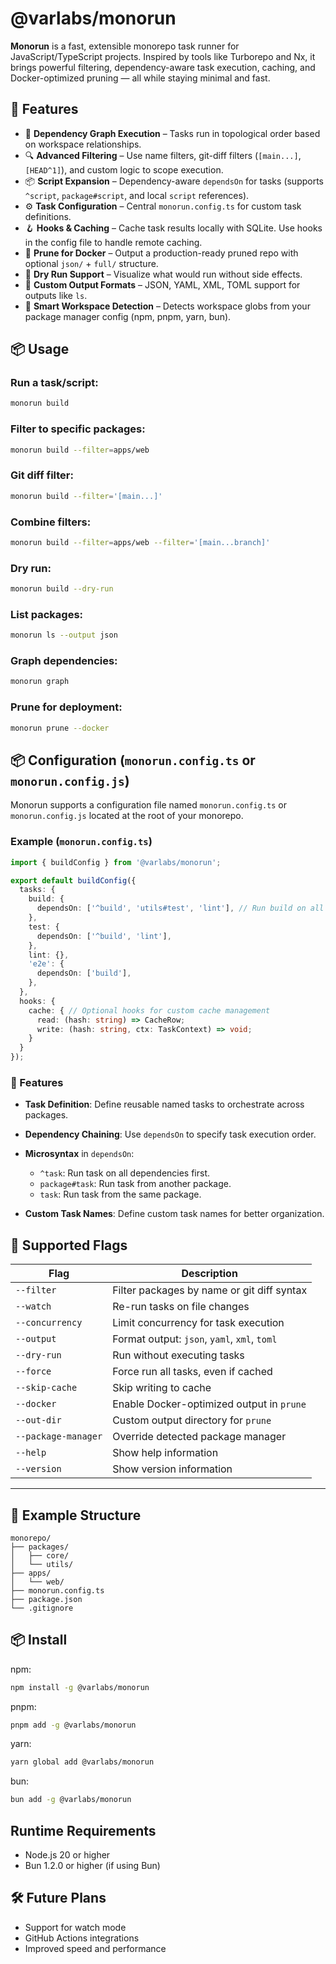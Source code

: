 # @varlabs/monorun

**Monorun** is a fast, extensible monorepo task runner for JavaScript/TypeScript projects. Inspired by tools like Turborepo and Nx, it brings powerful filtering, dependency-aware task execution, caching, and Docker-optimized pruning — all while staying minimal and fast.

## 🚀 Features

- 🧠 **Dependency Graph Execution** – Tasks run in topological order based on workspace relationships.
- 🔍 **Advanced Filtering** – Use name filters, git-diff filters (`[main...]`, `[HEAD^1]`), and custom logic to scope execution.
- 📦 **Script Expansion** – Dependency-aware `dependsOn` for tasks (supports `^script`, `package#script`, and local `script` references).
- ⚙️ **Task Configuration** – Central `monorun.config.ts` for custom task definitions.
- 🪝 **Hooks & Caching** – Cache task results locally with SQLite. Use hooks in the config file to handle remote caching.
- 🐳 **Prune for Docker** – Output a production-ready pruned repo with optional `json/` + `full/` structure.
- 🧪 **Dry Run Support** – Visualize what would run without side effects.
- 🧩 **Custom Output Formats** – JSON, YAML, XML, TOML support for outputs like `ls`.
- 📁 **Smart Workspace Detection** – Detects workspace globs from your package manager config (npm, pnpm, yarn, bun).

## 📦 Usage

### Run a task/script:
```bash
monorun build
```

### Filter to specific packages:
```bash
monorun build --filter=apps/web
```

### Git diff filter:
```bash
monorun build --filter='[main...]'
```

### Combine filters:
```bash
monorun build --filter=apps/web --filter='[main...branch]'
```

### Dry run:
```bash
monorun build --dry-run
```

### List packages:
```bash
monorun ls --output json
```

### Graph dependencies:
```bash
monorun graph
```

### Prune for deployment:
```bash
monorun prune --docker
```

## 📦 Configuration (`monorun.config.ts` or `monorun.config.js`)

Monorun supports a configuration file named `monorun.config.ts` or `monorun.config.js` located at the root of your monorepo.

### Example (`monorun.config.ts`)

```ts
import { buildConfig } from '@varlabs/monorun';

export default buildConfig({
  tasks: {
    build: {
      dependsOn: ['^build', 'utils#test', 'lint'], // Run build on all dependencies first, test from utils package, and lint current package
    },
    test: {
      dependsOn: ['^build', 'lint'],
    },
    lint: {},
    'e2e': {
      dependsOn: ['build'],
    },
  },
  hooks: {
    cache: { // Optional hooks for custom cache management
      read: (hash: string) => CacheRow;
      write: (hash: string, ctx: TaskContext) => void;
    }
  }
});
```

### 🔧 Features

* **Task Definition**: Define reusable named tasks to orchestrate across packages.
* **Dependency Chaining**: Use `dependsOn` to specify task execution order.
* **Microsyntax** in `dependsOn`:

  * `^task`: Run task on all dependencies first.
  * `package#task`: Run task from another package.
  * `task`: Run task from the same package.

* **Custom Task Names**: Define custom task names for better organization.

## 🧪 Supported Flags

| Flag              | Description                                   |
|-------------------|-----------------------------------------------|
| `--filter`        | Filter packages by name or git diff syntax    |
| `--watch`         | Re-run tasks on file changes                  |
| `--concurrency`   | Limit concurrency for task execution          |
| `--output`        | Format output: `json`, `yaml`, `xml`, `toml`  |
| `--dry-run`       | Run without executing tasks                   |
| `--force`         | Force run all tasks, even if cached           |
| `--skip-cache`    | Skip writing to cache                         |
| `--docker`        | Enable Docker-optimized output in `prune`     |
| `--out-dir`       | Custom output directory for `prune`           |
| `--package-manager` | Override detected package manager           |
| `--help`          | Show help information                         |
| `--version`       | Show version information                      |

---

## 📁 Example Structure

```
monorepo/
├── packages/
│   ├── core/
│   └── utils/
├── apps/
│   └── web/
├── monorun.config.ts
├── package.json
└── .gitignore
```

## 📦 Install

npm:
```bash
npm install -g @varlabs/monorun
```

pnpm:
```bash
pnpm add -g @varlabs/monorun
```

yarn:
```bash
yarn global add @varlabs/monorun
```

bun:
```bash
bun add -g @varlabs/monorun
```

## Runtime Requirements
- Node.js 20 or higher
- Bun 1.2.0 or higher (if using Bun)

## 🛠️ Future Plans

- Support for watch mode
- GitHub Actions integrations
- Improved speed and performance
